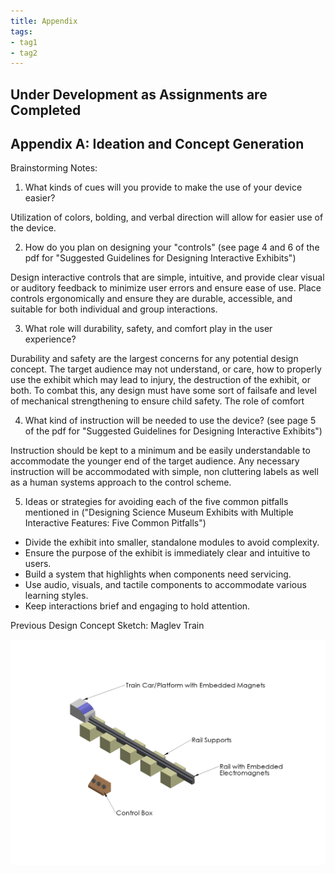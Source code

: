 ```yaml
---
title: Appendix
tags:
- tag1
- tag2
---
```


## Under Development as Assignments are Completed

## Appendix A: Ideation and Concept Generation 

Brainstorming Notes:

1. What kinds of cues will you provide to make the use of your device easier?

Utilization of colors, bolding, and verbal direction will allow for easier use of the device. 

2. How do you plan on designing your "controls" (see page 4 and 6 of the pdf for "Suggested Guidelines for Designing Interactive Exhibits")

Design interactive controls that are simple, intuitive, and provide clear visual or auditory feedback to minimize user errors and ensure ease of use. Place controls ergonomically and ensure they are durable, accessible, and suitable for both individual and group interactions. 

3. What role will durability, safety, and comfort play in the user experience?

Durability and safety are the largest concerns for any potential design concept. The target audience may not understand, or care, how to properly use the exhibit which may lead to injury, the destruction of the exhibit, or both. To combat this, any design must have some sort of failsafe and level of mechanical strengthening to ensure child safety. The role of comfort

4. What kind of instruction will be needed to use the device? (see page 5 of the pdf for "Suggested Guidelines for Designing Interactive Exhibits")

Instruction should be kept to a minimum and be easily understandable to accommodate the younger end of the target audience. Any necessary instruction will be accommodated with simple, non cluttering labels as well as a human systems approach to the control scheme. 

5. Ideas or strategies for avoiding each of the five common pitfalls mentioned in ("Designing Science Museum Exhibits with Multiple Interactive Features: Five Common Pitfalls")

- Divide the exhibit into smaller, standalone modules to avoid complexity.
- Ensure the purpose of the exhibit is immediately clear and intuitive to users.
- Build a system that highlights when components need servicing.
- Use audio, visuals, and tactile components to accommodate various learning styles.
- Keep interactions brief and engaging to hold attention.

Previous Design Concept Sketch: Maglev Train

![](https://github.com/ASU-EGR314-2025-S-310/ASU-EGR314-2025-S-310.github.io/blob/main/assets/Concept_Model.JPG?raw=true)